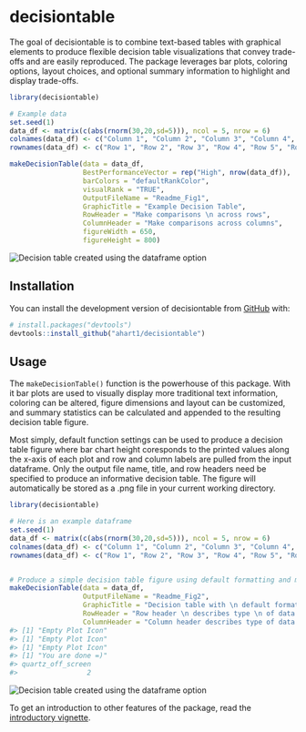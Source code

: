 
<!-- README.md is generated from README.Rmd. Please edit that file -->

# decisiontable

<!-- badges: start -->

<!-- badges: end -->

The goal of decisiontable is to combine text-based tables with graphical
elements to produce flexible decision table visualizations that convey
trade-offs and are easily reproduced. The package leverages bar plots,
coloring options, layout choices, and optional summary information to
highlight and display trade-offs.

``` r
library(decisiontable)

# Example data
set.seed(1)
data_df <- matrix(c(abs(rnorm(30,20,sd=5))), ncol = 5, nrow = 6)
colnames(data_df) <- c("Column 1", "Column 2", "Column 3", "Column 4", "Column 5")
rownames(data_df) <- c("Row 1", "Row 2", "Row 3", "Row 4", "Row 5", "Row 6")

makeDecisionTable(data = data_df,
                  BestPerformanceVector = rep("High", nrow(data_df)),
                  barColors = "defaultRankColor",
                  visualRank = "TRUE",
                  OutputFileName = "Readme_Fig1",
                  GraphicTitle = "Example Decision Table",
                  RowHeader = "Make comparisons \n across rows",
                  ColumnHeader = "Make comparisons across columns",
                  figureWidth = 650,
                  figureHeight = 800)
```

![Decision table created using the dataframe
option](/Users/ahart2/Research/decisiontable/Readme_Fig1.png)

## Installation

<!--You can install the released version of decisiontable from [CRAN](https://CRAN.R-project.org) with:

``` r
install.packages("decisiontable", build_vignettes = TRUE)
```

And the development version from [GitHub](https://github.com/) with:
-->

You can install the development version of decisiontable from
[GitHub](https://github.com/) with:

``` r
# install.packages("devtools")
devtools::install_github("ahart1/decisiontable")
```

## Usage

The `makeDecisionTable()` function is the powerhouse of this package.
With it bar plots are used to visually display more traditional text
information, coloring can be altered, figure dimensions and layout can
be customized, and summary statistics can be calculated and appended to
the resulting decision table figure.

Most simply, default function settings can be used to produce a decision
table figure where bar chart height coresponds to the printed values
along the x-axis of each plot and row and column labels are pulled from
the input dataframe. Only the output file name, title, and row headers
need be specified to produce an informative decision table. The figure
will automatically be stored as a .png file in your current working
directory.

``` r
library(decisiontable)

# Here is an example dataframe
set.seed(1)
data_df <- matrix(c(abs(rnorm(30,20,sd=5))), ncol = 5, nrow = 6)
colnames(data_df) <- c("Column 1", "Column 2", "Column 3", "Column 4", "Column 5")
rownames(data_df) <- c("Row 1", "Row 2", "Row 3", "Row 4", "Row 5", "Row 6")


# Produce a simple decision table figure using default formatting and minimal input
makeDecisionTable(data = data_df,
                  OutputFileName = "Readme_Fig2",
                  GraphicTitle = "Decision table with \n default formatting",
                  RowHeader = "Row header \n describes type \n of data in rows",
                  ColumnHeader = "Column header describes type of data in columns")
#> [1] "Empty Plot Icon"
#> [1] "Empty Plot Icon"
#> [1] "Empty Plot Icon"
#> [1] "You are done =)"
#> quartz_off_screen 
#>                 2
```

![Decision table created using the dataframe
option](/Users/ahart2/Research/decisiontable/Readme_Fig2.png)

To get an introduction to other features of the package, read the
[introductory
vignette](https://github.com/ahart1/decisiontable/blob/master/vignettes/decisiontable.html).
